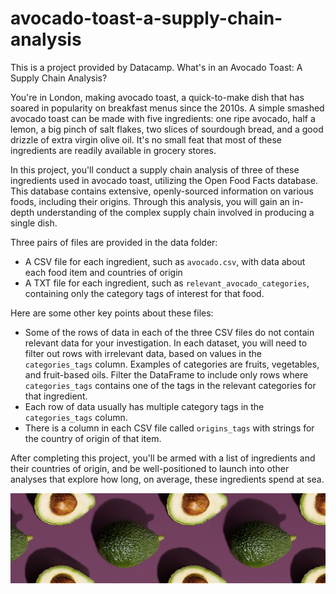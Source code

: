 # avocado-toast-a-supply-chain-analysis

This is a project provided by Datacamp. What's in an Avocado Toast: A Supply Chain Analysis? 

You're in London, making avocado toast, a quick-to-make dish that has soared in popularity on breakfast menus since the 2010s. A simple smashed avocado toast can be made with five ingredients: one ripe avocado, half a lemon, a big pinch of salt flakes, two slices of sourdough bread, and a good drizzle of extra virgin olive oil. It's no small feat that most of these ingredients are readily available in grocery stores. 

In this project, you'll conduct a supply chain analysis of three of these ingredients used in avocado toast, utilizing the Open Food Facts database. This database contains extensive, openly-sourced information on various foods, including their origins. Through this analysis, you will gain an in-depth understanding of the complex supply chain involved in producing a single dish. 

Three pairs of files are provided in the data folder:
- A CSV file for each ingredient, such as `avocado.csv`, with data about each food item and countries of origin
- A TXT file for each ingredient, such as `relevant_avocado_categories`, containing only the category tags of interest for that food.

Here are some other key points about these files:
- Some of the rows of data in each of the three CSV files do not contain relevant data for your investigation. In each dataset, you will need to filter out rows with irrelevant data, based on values in the `categories_tags` column. Examples of categories are fruits, vegetables, and fruit-based oils. Filter the DataFrame to include only rows where `categories_tags` contains one of the tags in the relevant categories for that ingredient.
- Each row of data usually has multiple category tags in the `categories_tags` column.
- There is a column in each CSV file called `origins_tags` with strings for the country of origin of that item.

After completing this project, you'll be armed with a list of ingredients and their countries of origin, and be well-positioned to launch into other analyses that explore how long, on average, these ingredients spend at sea.

![alt text](src/avocado_wallpaper.jpeg)
